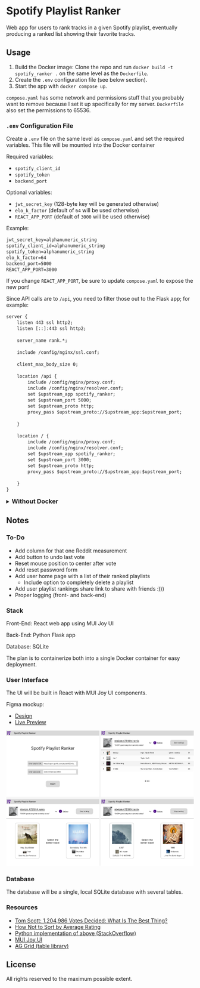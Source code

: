 # Spotify Playlist Ranker

Web app for users to rank tracks in a given Spotify playlist, eventually producing a ranked list showing their favorite
tracks.

## Usage

1. Build the Docker image: Clone the repo and run `docker build -t spotify_ranker .` on the same level as
   the `Dockerfile`.
2. Create the `.env` configuration file (see below section).
3. Start the app with `docker compose up`.

`compose.yaml` has some network and permissions stuff that you probably want to remove because I set it up specifically
for my server. `Dockerfile` also set the permissions to 65536.

### `.env` Configuration File

Create a `.env` file on the same level as `compose.yaml` and set the required variables. This file will be
mounted into the Docker container

Required variables:

- `spotify_client_id`
- `spotify_token`
- `backend_port`

Optional variables:

- `jwt_secret_key` (128-byte key will be generated otherwise)
- `elo_k_factor` (default of `64` will be used otherwise)
- `REACT_APP_PORT` (default of `3000` will be used otherwise)

Example:

```properties
jwt_secret_key=alphanumeric_string
spotify_client_id=alphanumeric_string
spotify_token=alphanumeric_string
elo_k_factor=64
backend_port=5000
REACT_APP_PORT=3000
```

If you change `REACT_APP_PORT`, be sure to update `compose.yaml` to expose the new port!

Since API calls are to `/api`, you need to filter those out to the Flask app; for example:

```
server {
    listen 443 ssl http2;
    listen [::]:443 ssl http2;

    server_name rank.*;

    include /config/nginx/ssl.conf;

    client_max_body_size 0;

    location /api {
        include /config/nginx/proxy.conf;
        include /config/nginx/resolver.conf;
        set $upstream_app spotify_ranker;
        set $upstream_port 5000;
        set $upstream_proto http;
        proxy_pass $upstream_proto://$upstream_app:$upstream_port;

    }

    location / {
        include /config/nginx/proxy.conf;
        include /config/nginx/resolver.conf;
        set $upstream_app spotify_ranker;
        set $upstream_port 3000;
        set $upstream_proto http;
        proxy_pass $upstream_proto://$upstream_app:$upstream_port;

    }
}
```

<details><summary><h3 style="display:inline">Without Docker</h3></summary>

Maybe you're trying to do development or something. Anyway...

The program has the following structure:

```
SpotifyPlaylistRanker
├─backend/
├─data/
├─frontend/
└─README.md
```

The back-end uses resources in the `data` directory, so they must be on the same level (as they are by the repository
structure).

Install the back-end requirements from `backend/requirements.txt`. **From the `backend` directory** (there are relative
paths from the back-end app's working directory), start the back-end with `python app.py`.

From the `frontend` directory, install the front-end requirements with `npm install`. From the `frontend` directory,
start the front-end with `npm start`.

</details>

## Notes

### To-Do

* Add column for that one Reddit measurement
* Add button to undo last vote
* Reset mouse position to center after vote
* Add reset password form
* Add user home page with a list of their ranked playlists
    * Include option to completely delete a playlist
* Add user playlist rankings share link to share with friends :)))
* Proper logging (front- and back-end)

### Stack

Front-End: React web app using MUI Joy UI

Back-End: Python Flask app

Database: SQLite

The plan is to containerize both into a single Docker container for easy deployment.

### User Interface

The UI will be built in React with MUI Joy UI components.

Figma mockup:

- [Design](https://www.figma.com/file/YcANdKT3sy9axCBssIUqvo/Spotify-Playlist-Ranker?type=design&node-id=0-1&mode=design)
- [Live Preview](https://www.figma.com/proto/YcANdKT3sy9axCBssIUqvo/Spotify-Playlist-Ranker?type=design&node-id=2-2&scaling=min-zoom&page-id=0%3A1&starting-point-node-id=2%3A2)

![UI Mockup](data/ui_mockup.png)

### Database

The database will be a single, local SQLite database with several tables.

### Resources

- [Tom Scott: 1,204,986 Votes Decided: What Is The Best Thing?](https://www.youtube.com/watch?v=ALy6e7GbDRQ)
- [How Not to Sort by Average Rating](https://www.evanmiller.org/how-not-to-sort-by-average-rating.html)
- [Python implementation of above (StackOverflow)](https://stackoverflow.com/a/10029645/7492795)
- [MUI Joy UI](https://mui.com/joy-ui/getting-started/)
- [AG Grid (table library)](https://www.ag-grid.com/react-data-grid/getting-started/)

## License

All rights reserved to the maximum possible extent.